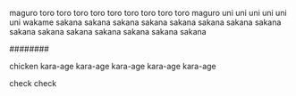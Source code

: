 maguro
toro
toro
toro
toro
toro
toro
toro
toro
toro
maguro
uni
uni
uni
uni
uni
uni
wakame
sakana
sakana
sakana
sakana
sakana
sakana
sakana
sakana
sakana
sakana
sakana
sakana
sakana
sakana
sakana

########

chicken
kara-age
kara-age
kara-age
kara-age
kara-age


check
check
